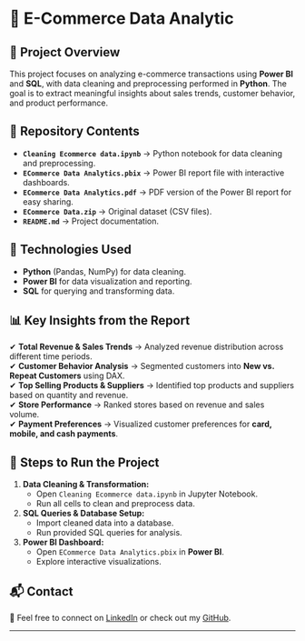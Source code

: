 # 🛒 E-Commerce Data Analytic

## 📌 Project Overview  
This project focuses on analyzing e-commerce transactions using **Power BI** and **SQL**, with data cleaning and preprocessing performed in **Python**. The goal is to extract meaningful insights about sales trends, customer behavior, and product performance.  

## 📂 Repository Contents  
- **`Cleaning Ecommerce data.ipynb`** → Python notebook for data cleaning and preprocessing.  
- **`ECommerce Data Analytics.pbix`** → Power BI report file with interactive dashboards.  
- **`ECommerce Data Analytics.pdf`** → PDF version of the Power BI report for easy sharing.  
- **`ECommerce Data.zip`** → Original dataset (CSV files).  
- **`README.md`** → Project documentation.  

## 🔧 Technologies Used  
- **Python** (Pandas, NumPy) for data cleaning.  
- **Power BI** for data visualization and reporting.  
- **SQL** for querying and transforming data.  

## 📊 Key Insights from the Report  
✔ **Total Revenue & Sales Trends** → Analyzed revenue distribution across different time periods.  
✔ **Customer Behavior Analysis** → Segmented customers into **New vs. Repeat Customers** using DAX.  
✔ **Top Selling Products & Suppliers** → Identified top products and suppliers based on quantity and revenue.  
✔ **Store Performance** → Ranked stores based on revenue and sales volume.  
✔ **Payment Preferences** → Visualized customer preferences for **card, mobile, and cash payments**.  

## 🚀 Steps to Run the Project  
1. **Data Cleaning & Transformation:**  
   - Open `Cleaning Ecommerce data.ipynb` in Jupyter Notebook.  
   - Run all cells to clean and preprocess data.  
2. **SQL Queries & Database Setup:**  
   - Import cleaned data into a database.  
   - Run provided SQL queries for analysis.  
3. **Power BI Dashboard:**  
   - Open `ECommerce Data Analytics.pbix` in **Power BI**.  
   - Explore interactive visualizations.  

## 📬 Contact  
📧 Feel free to connect on [LinkedIn](https://www.linkedin.com/in/trisha-pal-836866240/) or check out my [GitHub](https://github.com/trisha194).  

---
